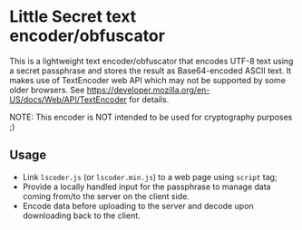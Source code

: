 # Little Secret text encoder/obfuscator

This is a lightweight text encoder/obfuscator that encodes UTF-8 text using a secret passphrase and stores the result as Base64-encoded ASCII text.
It makes use of TextEncoder web API which may not be supported by some older browsers.
See https://developer.mozilla.org/en-US/docs/Web/API/TextEncoder for details.

NOTE: This encoder is NOT intended to be used for cryptography purposes ;)

## Usage

- Link `lscoder.js` (or `lscoder.min.js`) to a web page using `script` tag;
- Provide a locally handled input for the passphrase to manage data coming from/to the server on the client side.
- Encode data before uploading to the server and decode upon downloading back to the client.
